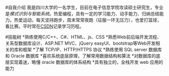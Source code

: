 #自我介绍
我是四川大学的一名学生，目前在电子信息学院攻读硕士研究生，专业是*模式识别与智能系统*。热爱编程，具有一定的学习能力、动手能力、归纳总结能力。热爱运动，每天坚持跑步，周末常常夜跑（征服一环无压力），也爱打篮球，看比赛。平时常在[CSDN](http://blog.csdn.net/chengonghao/article/category/6216131 "我的博客")记录学习历程。

#技能树
 *熟练使用C/C++、C#、HTML、js、CSS
 *熟悉Web前后端开发流程、关系型数据库设计、ASP.NET MVC、jQuery easyUI、bootstrap等Web开发相关的库和框架
 *了解 TCP/IP、HTTP/HTTPS 协议
 *熟练使用 SQL server 数据库和 Oracle 数据库
 *喜欢系统底层原理，了解常用数据结构和算法
 *对数据库的底层实现着迷，略懂 oracle 数据库的体系结构
 *具有独立的，全栈开发 web 应用的能力

